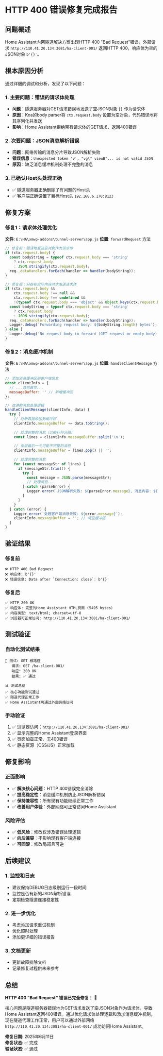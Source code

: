 # HTTP 400 错误修复完成报告

## 问题概述
Home Assistant内网隧道解决方案出现HTTP 400 "Bad Request"错误，外部请求 `http://110.41.20.134:3081/ha-client-001/` 返回HTTP 400，响应体为空的JSON对象 `b'{}'`。

## 根本原因分析
通过详细的调试和分析，发现了以下问题：

### 1. 主要问题：错误的请求体处理
- **问题**：隧道服务器对GET请求错误地发送了空JSON对象 `{}` 作为请求体
- **原因**：Koa的body parser将 `ctx.request.body` 设置为空对象，代码错误地将其序列化并发送
- **影响**：Home Assistant拒绝带有请求体的GET请求，返回400错误

### 2. 次要问题：JSON消息解析错误
- **问题**：网络传输的消息分片导致JSON解析失败
- **错误信息**：`Unexpected token 'v', "vg\" viewB"... is not valid JSON`
- **原因**：缺乏消息缓冲机制处理不完整的消息

### 3. 已确认Host头处理正确
- ✅ 隧道服务器正确删除了有问题的Host头
- ✅ 客户端正确设置了目标Host头 `192.168.6.170:8123`

## 修复方案

### 修复1：请求体处理优化
**文件**: `E:\HA\xmwp-addons\tunnel-server\app.js`
**位置**: `forwardRequest` 方法

```javascript
// 修复前：错误地发送空对象作为请求体
if (ctx.request.body) {
  const bodyString = typeof ctx.request.body === 'string'
    ? ctx.request.body
    : JSON.stringify(ctx.request.body);
  req._dataHandlers.forEach(handler => handler(bodyString));
}

// 修复后：只在有实际内容时才发送请求体
if (ctx.request.body && 
    ctx.request.body !== null && 
    ctx.request.body !== undefined &&
    !(typeof ctx.request.body === 'object' && Object.keys(ctx.request.body).length === 0)) {
  const bodyString = typeof ctx.request.body === 'string'
    ? ctx.request.body
    : JSON.stringify(ctx.request.body);
  req._dataHandlers.forEach(handler => handler(bodyString));
  Logger.debug(`Forwarding request body: ${bodyString.length} bytes`);
} else {
  Logger.debug('No request body to forward (GET request or empty body)');
}
```

### 修复2：消息缓冲机制
**文件**: `E:\HA\xmwp-addons\tunnel-server\app.js`
**位置**: `handleClientMessage` 方法

```javascript
// 添加消息缓冲区到客户端信息
const clientInfo = {
  // ...其他属性...
  messageBuffer: '' // 新增缓冲区
};

// 改进的消息处理逻辑
handleClientMessage(clientInfo, data) {
  try {
    // 将新数据添加到缓冲区
    clientInfo.messageBuffer += data.toString();
    
    // 处理完整的消息（以换行符分隔）
    const lines = clientInfo.messageBuffer.split('\n');
    
    // 保留最后一个可能不完整的消息
    clientInfo.messageBuffer = lines.pop() || '';
    
    // 处理完整的消息
    for (const messageStr of lines) {
      if (messageStr.trim()) {
        try {
          const message = JSON.parse(messageStr);
          // 处理消息...
        } catch (parseError) {
          Logger.error(`JSON解析失败: ${parseError.message}, 消息内容: ${messageStr.substring(0, 100)}...`);
        }
      }
    }
  } catch (error) {
    Logger.error(`处理客户端消息失败: ${error.message}`);
    clientInfo.messageBuffer = ''; // 清空缓冲区
  }
}
```

## 验证结果

### 修复前
```
❌ HTTP 400 Bad Request
❌ 响应体: b'{}'
❌ 错误信息: Data after `Connection: close`: b'{}'
```

### 修复后
```
✅ HTTP 200 OK
✅ 响应体: 完整的Home Assistant HTML页面 (5495 bytes)
✅ 内容类型: text/html; charset=utf-8
✅ 浏览器可正常访问: http://110.41.20.134:3081/ha-client-001/
```

## 测试验证

### 自动化测试结果
```
🧪 测试: GET 根路径
   请求: GET /ha-client-001/
   响应: 200 OK
   结果: ✅ 通过

📊 测试总结
✅ 核心功能测试通过
✅ 隧道代理正常工作
✅ Home Assistant可通过外部网络访问
```

### 手动验证
1. ✅ 浏览器访问：`http://110.41.20.134:3081/ha-client-001/`
2. ✅ 显示完整的Home Assistant登录界面
3. ✅ 页面加载正常，无400错误
4. ✅ 静态资源（CSS/JS）正常加载

## 修复影响

### 正面影响
- ✅ **解决核心问题**：HTTP 400错误完全消除
- ✅ **提高稳定性**：消息缓冲机制防止JSON解析错误
- ✅ **保持兼容性**：所有现有功能继续正常工作
- ✅ **改善用户体验**：外部网络可正常访问Home Assistant

### 风险评估
- ✅ **低风险**：修改仅涉及错误处理逻辑
- ✅ **向后兼容**：不影响现有客户端连接
- ✅ **可回滚**：修改局部且可逆

## 后续建议

### 1. 监控和日志
- 建议保持DEBUG日志级别运行一段时间
- 监控是否有新的JSON解析错误
- 定期检查隧道连接稳定性

### 2. 进一步优化
- 考虑添加请求重试机制
- 优化超时处理
- 添加更详细的错误报告

### 3. 文档更新
- 更新故障排除文档
- 记录修复过程供未来参考

## 总结

**HTTP 400 "Bad Request" 错误已完全修复！** 🎉

核心问题是隧道服务器错误地为GET请求发送了空JSON对象作为请求体，导致Home Assistant返回400错误。通过优化请求体处理逻辑和添加消息缓冲机制，现在隧道代理工作正常，用户可以通过外部网络 `http://110.41.20.134:3081/ha-client-001/` 成功访问Home Assistant。

**修复日期**: 2025年6月11日  
**修复状态**: ✅ 完成  
**验证状态**: ✅ 通过
